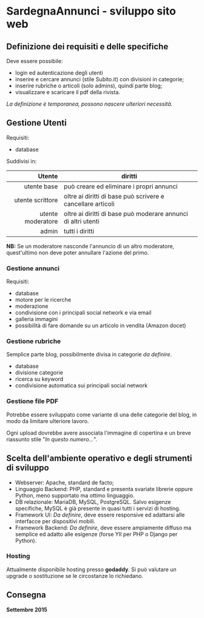 # SardegnaAnnunci - sviluppo sito web

## Definizione dei requisiti e delle specifiche

Deve essere possibile:

- login ed autenticazione degli utenti
- inserire e cercare annunci (stile Subito.it) con divisioni in categorie;
- inserire rubriche o articoli (solo admins), quindi parte blog;
- visualizzare e scaricare il pdf della rivista.

*La definizione è temporanea, possono nascere ulteriori necessità.*

## Gestione Utenti

Requisiti:

- database

Suddivisi in:

| Utente | diritti |
|-------:|---------|
| utente base | può creare ed eliminare i propri annunci |
| utente scrittore | oltre ai diritti di base può scrivere e cancellare articoli |
| utente moderatore | oltre ai diritti di base può moderare annunci di altri utenti |
| admin | tutti i diritti |

**NB:** Se un moderatore nasconde l'annuncio di un altro moderatore, quest'ultimo non deve poter annullare l'azione del primo.


### Gestione annunci

Requisiti:

- database
- motore per le ricerche
- moderazione
- condivisione con i principali social network e via email
- galleria immagini
- possibilità di fare domande su un articolo in vendita (Amazon docet)

### Gestione rubriche

Semplice parte blog, possibilmente divisa in categorie *da definire*.

- database
- divisione categorie
- ricerca su keyword
- condivisione automatica sui principali social network

### Gestione file PDF

Potrebbe essere sviluppato come variante di una delle categorie del blog, in modo da limitare ulteriore lavoro.

Ogni upload dovrebbe avere associata l'immagine di copertina e un breve riassunto stile "*In questo numero...*".


## Scelta dell'ambiente operativo e degli strumenti di sviluppo

- Webserver: Apache, standard de facto;
- Linguaggio Backend: PHP, standard e presenta svariate librerie oppure Python, meno supportato ma ottimo linguaggio.
- DB relazionale: MariaDB, MySQL, PostgreSQL. Salvo esigenze specifiche, MySQL è già presente in quasi tutti i servizi di hosting.
- Framework UI: *Da definire*, deve essere responsive ed adattarsi alle interfacce per dispositivi mobili. 
- Framework Backend: *Da definire*, deve essere ampiamente diffuso ma semplice ed adatto alle esigenze (forse YII per PHP o Django per Python).

### Hosting

Attualmente disponibile hosting presso **godaddy**. Si può valutare un upgrade o sostituzione se le circostanze lo richiedano.

## Consegna

**Settembre 2015**




 
